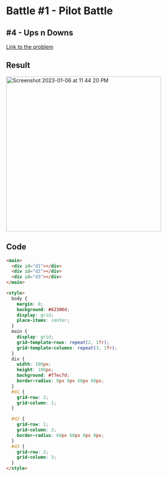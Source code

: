 # Battle #1 - Pilot Battle

## #4 - Ups n Downs

[Link to the problem](https://cssbattle.dev/play/4)

## Result
<img width="420" alt="Screenshot 2023-01-06 at 11 44 20 PM" src="https://user-images.githubusercontent.com/53368431/211073823-b0092bdc-54f1-4fa4-b671-4027460cd941.png">


## Code

```html
<main>
  <div id="d1"></div>
  <div id="d2"></div>
  <div id="d3"></div>
</main>

<style>
  body {
    margin: 0;
    background: #62306d;
    display: grid;
    place-items: center;
  }
  main {
    display: grid;
    grid-template-rows: repeat(2, 1fr);
    grid-template-columns: repeat(3, 1fr);
  }
  div {
    width: 100px;
    height: 100px;
    background: #f7ec7d;
    border-radius: 0px 0px 60px 60px;
  }
  #d1 {
    grid-row: 2;
    grid-column: 1;
  }

  #d2 {
    grid-row: 1;
    grid-column: 2;
    border-radius: 60px 60px 0px 0px;
  }
  #d3 {
    grid-row: 2;
    grid-column: 3;
  }
</style>
```
